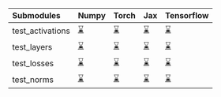 | Submodules       | Numpy                                                                                                                           | Torch                                                                                                                           | Jax                                                                                                                             | Tensorflow                                                                                                                      |
|:-----------------|:--------------------------------------------------------------------------------------------------------------------------------|:--------------------------------------------------------------------------------------------------------------------------------|:--------------------------------------------------------------------------------------------------------------------------------|:--------------------------------------------------------------------------------------------------------------------------------|
| test_activations | <a href="https://github.com/unifyai/ivy/runs/7955533756?check_suite_focus=true" rel="noopener noreferrer" target="_blank">⌛</a> | <a href="https://github.com/unifyai/ivy/runs/7955534501?check_suite_focus=true" rel="noopener noreferrer" target="_blank">⌛</a> | <a href="https://github.com/unifyai/ivy/runs/7955535073?check_suite_focus=true" rel="noopener noreferrer" target="_blank">⌛</a> | <a href="https://github.com/unifyai/ivy/runs/7955535685?check_suite_focus=true" rel="noopener noreferrer" target="_blank">⌛</a> |
| test_layers      | <a href="https://github.com/unifyai/ivy/runs/7955534051?check_suite_focus=true" rel="noopener noreferrer" target="_blank">⌛</a> | <a href="https://github.com/unifyai/ivy/runs/7955534658?check_suite_focus=true" rel="noopener noreferrer" target="_blank">⌛</a> | <a href="https://github.com/unifyai/ivy/runs/7955535262?check_suite_focus=true" rel="noopener noreferrer" target="_blank">⌛</a> | <a href="https://github.com/unifyai/ivy/runs/7955536193?check_suite_focus=true" rel="noopener noreferrer" target="_blank">⌛</a> |
| test_losses      | <a href="https://github.com/unifyai/ivy/runs/7955534220?check_suite_focus=true" rel="noopener noreferrer" target="_blank">⌛</a> | <a href="https://github.com/unifyai/ivy/runs/7955534774?check_suite_focus=true" rel="noopener noreferrer" target="_blank">⌛</a> | <a href="https://github.com/unifyai/ivy/runs/7955535412?check_suite_focus=true" rel="noopener noreferrer" target="_blank">⌛</a> | <a href="https://github.com/unifyai/ivy/runs/7955536420?check_suite_focus=true" rel="noopener noreferrer" target="_blank">⌛</a> |
| test_norms       | <a href="https://github.com/unifyai/ivy/runs/7955534358?check_suite_focus=true" rel="noopener noreferrer" target="_blank">⌛</a> | <a href="https://github.com/unifyai/ivy/runs/7955534905?check_suite_focus=true" rel="noopener noreferrer" target="_blank">⌛</a> | <a href="https://github.com/unifyai/ivy/runs/7955535549?check_suite_focus=true" rel="noopener noreferrer" target="_blank">⌛</a> | <a href="https://github.com/unifyai/ivy/runs/7955536600?check_suite_focus=true" rel="noopener noreferrer" target="_blank">⌛</a> |